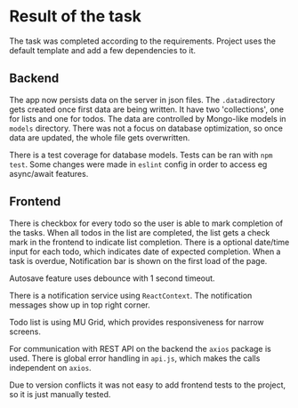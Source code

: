 # Result of the task

The task was completed according to the requirements.
Project uses the default template and add a few dependencies to it.

## Backend

The app now persists data on the server in json files. The `.data`directory gets created once first data are being written. It have two 'collections', one for lists and one for todos. The data are controlled by Mongo-like models in `models` directory. There was not a focus on database optimization, so once data are updated, the whole file gets overwritten.

There is a test coverage for database models. Tests can be ran with `npm test`.
Some changes were made in `eslint` config in order to access eg async/await features.

## Frontend

There is checkbox for every todo so the user is able to mark completion of the tasks.
When all todos in the list are completed, the list gets a check mark in the frontend to indicate list completion.
There is a optional date/time input for each todo, which indicates date of expected completion. When a task is overdue, Notification bar is shown on the first load of the page.

Autosave feature uses debounce with 1 second timeout.

There is a notification service using `ReactContext`. The notification messages show up in top right corner.

Todo list is using MU Grid, which provides responsiveness for narrow screens.

For communication with REST API on the backend the `axios` package is used. There is global error handling in `api.js`, which makes the calls independent on `axios`.

Due to version conflicts it was not easy to add frontend tests to the project, so it is just manually tested.
